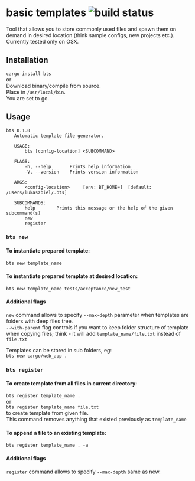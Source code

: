 # basic templates ![build status](https://travis-ci.com/luke-biel/bts.svg?branch=master)

Tool that allows you to store commonly used files and spawn them on demand in desired location (think sample configs, new projects etc.).
Currently tested only on OSX.

## Installation

`cargo install bts`  
or  
Download binary/compile from source.  
Place in `/usr/local/bin`.  
You are set to go.

## Usage

```
bts 0.1.0
   Automatic template file generator.
   
   USAGE:
       bts [config-location] <SUBCOMMAND>
   
   FLAGS:
       -h, --help       Prints help information
       -V, --version    Prints version information
   
   ARGS:
       <config-location>     [env: BT_HOME=]  [default: /Users/lukaszbiel/.bts]
   
   SUBCOMMANDS:
       help        Prints this message or the help of the given subcommand(s)
       new
       register
```
### `bts new`
#### To instantiate prepared template:
`bts new template_name`

#### To instantiate prepared template at desired location:
`bts new template_name tests/acceptance/new_test`

#### Additional flags
`new` command allows to specify `--max-depth` parameter when templates are folders with deep files tree.  
`--with-parent` flag controls if you want to keep folder structure of template when copying files; think - it will add `template_name/file.txt` instead of `file.txt`

Templates can be stored in sub folders, eg:  
`bts new cargo/web_app .`

### `bts register`
#### To create template from all files in current directory:  
`bts register template_name .`  
or  
`bts register template_name file.txt`  
to create template from given file.  
This command removes anything that existed previously as `template_name`

#### To append a file to an existing template:  
`bts register template_name . -a`

#### Additional flags
`register` command allows to specify `--max-depth` same as new.

